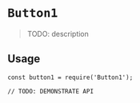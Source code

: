 # `Button1`

> TODO: description

## Usage

```
const button1 = require('Button1');

// TODO: DEMONSTRATE API
```
